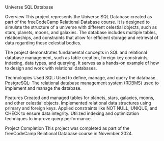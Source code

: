 Universe SQL Database

Overview
This project represents the Universe SQL Database created as part of the freeCodeCamp Relational Database course. It is designed to simulate the structure of a universe with different celestial objects, such as stars, planets, moons, and galaxies. The database includes multiple tables, relationships, and constraints that allow for efficient storage and retrieval of data regarding these celestial bodies.

The project demonstrates fundamental concepts in SQL and relational database management, such as table creation, foreign key constraints, indexing, data types, and querying. It serves as a hands-on example of how to design and work with relational databases.

Technologies Used
SQL: Used to define, manage, and query the database.
PostgreSQL: The relational database management system (RDBMS) used to implement and manage the database.

Features
Created and managed tables for planets, stars, galaxies, moons, and other celestial objects.
Implemented relational data structures using primary and foreign keys.
Applied constraints like NOT NULL, UNIQUE, and CHECK to ensure data integrity.
Utilized indexing and optimization techniques to improve query performance.

Project Completion
This project was completed as part of the freeCodeCamp Relational Database course in November 2024.
